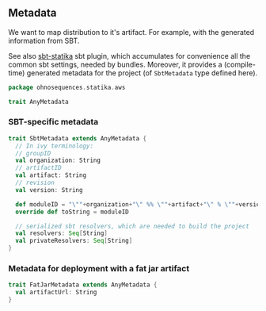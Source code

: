## Metadata

We want to map distribution to it's artifact. For example, with the generated information from SBT.

See also [sbt-statika](https://github.com/ohnosequences/sbt-statika/) sbt plugin, which accumulates
for convenience all the common sbt settings, needed by bundles. Moreover, it provides a (compile-
time) generated metadata for the project (of `SbtMetadata` type defined here).


```scala
package ohnosequences.statika.aws

trait AnyMetadata
```

### SBT-specific metadata

```scala
trait SbtMetadata extends AnyMetadata {
  // In ivy terminology:
  // groupID
  val organization: String
  // artifactID
  val artifact: String
  // revision
  val version: String

  def moduleID = "\""+organization+"\" %% \""+artifact+"\" % \""+version+"\""
  override def toString = moduleID

  // serialized sbt resolvers, which are needed to build the project
  val resolvers: Seq[String]
  val privateResolvers: Seq[String]
}
```

### Metadata for deployment with a fat jar artifact

```scala
trait FatJarMetadata extends AnyMetadata {
  val artifactUrl: String
}

```
